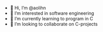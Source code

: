 - 👋 Hi, I’m @aolihn
- 👀 I’m interested in software engineering
- 🌱 I’m currently learning to program in C
- 💞️ I’m looking to collaborate on C-projects

<!---
aolihn/aolihn is a ✨ special ✨ repository because its `README.md` (this file) appears on your GitHub profile.
You can click the Preview link to take a look at your changes.
--->
